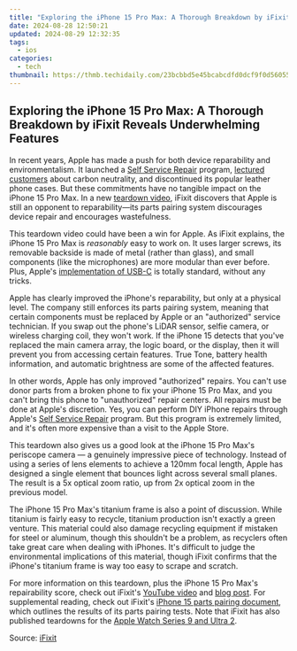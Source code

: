 ```yaml
---
title: "Exploring the iPhone 15 Pro Max: A Thorough Breakdown by iFixit Reveals Underwhelming Features"
date: 2024-08-28 12:50:21
updated: 2024-08-29 12:32:35
tags:
  - ios
categories:
  - tech
thumbnail: https://thmb.techidaily.com/23bcbbd5e45bcabcdfd0dcf9f0d56055fdfa4178e94d0dd13999edb6b6a4b8b2.jpg
---
```


## Exploring the iPhone 15 Pro Max: A Thorough Breakdown by iFixit Reveals Underwhelming Features

In recent years, Apple has made a push for both device reparability and environmentalism. It launched a [Self Service Repair](https://win11.techidaily.com/discover-your-ip-command-prompt-guide-for-pcs/) program, [lectured customers](http://www.youtube.com/watch?v=QNv9PRDIhes) about carbon neutrality, and discontinued its popular leather phone cases. But these commitments have no tangible impact on the iPhone 15 Pro Max. In a new [teardown video](https://youtu.be/hmQHgWNAg24?si=a54T6AabSTovwnWx), iFixit discovers that Apple is still an opponent to reparability—its parts pairing system discourages device repair and encourages wastefulness.

 This teardown video could have been a win for Apple. As iFixit explains, the iPhone 15 Pro Max is _reasonably_ easy to work on. It uses larger screws, its removable backside is made of metal (rather than glass), and small components (like the microphones) are more modular than ever before. Plus, Apple's [implementation of USB-C](https://remote-screen-capture.techidaily.com/new-in-2024-ready-for-high-res-our-choice-of-best-screenshot-and-recorder-apps/) is totally standard, without any tricks.

 Apple has clearly improved the iPhone's reparability, but only at a physical level. The company still enforces its parts pairing system, meaning that certain components must be replaced by Apple or an "authorized" service technician. If you swap out the phone's LiDAR sensor, selfie camera, or wireless charging coil, they won't work. If the iPhone 15 detects that you've replaced the main camera array, the logic board, or the display, then it will prevent you from accessing certain features. True Tone, battery health information, and automatic brightness are some of the affected features.

 In other words, Apple has only improved "authorized" repairs. You can't use donor parts from a broken phone to fix your iPhone 15 Pro Max, and you can't bring this phone to "unauthorized" repair centers. All repairs must be done at Apple's discretion. Yes, you can perform DIY iPhone repairs through Apple's [Self Service Repair](https://win11.techidaily.com/discover-your-ip-command-prompt-guide-for-pcs/) program. But this program is extremely limited, and it's often more expensive than a visit to the Apple Store.

 This teardown also gives us a good look at the iPhone 15 Pro Max's periscope camera — a genuinely impressive piece of technology. Instead of using a series of lens elements to achieve a 120mm focal length, Apple has designed a single element that bounces light across several small planes. The result is a 5x optical zoom ratio, up from 2x optical zoom in the previous model.

 The iPhone 15 Pro Max's titanium frame is also a point of discussion. While titanium is fairly easy to recycle, titanium production isn't exactly a green venture. This material could also damage recycling equipment if mistaken for steel or aluminum, though this shouldn't be a problem, as recyclers often take great care when dealing with iPhones. It's difficult to judge the environmental implications of this material, though iFixit confirms that the iPhone's titanium frame is way too easy to scrape and scratch.

 For more information on this teardown, plus the iPhone 15 Pro Max's repairability score, check out iFixit's [YouTube video](https://youtu.be/hmQHgWNAg24?si=VntD5VPN5GBgRRkY) and [blog post](https://www.ifixit.com/News/82867/iphone-15-teardown-reveals-software-lockdown). For supplemental reading, check out iFixit's [iPhone 15 parts pairing document](https://docs.google.com/spreadsheets/d/1BuxNntf-KIG%5FDFYEvKvfPafBI09IM4rjOf2RsGbN9II/edit#gid=0), which outlines the results of its parts pairing tests. Note that iFixit has also published teardowns for the [Apple Watch Series 9 and Ultra 2](https://www.ifixit.com/News/83225/apple-watch-series-9-and-ultra-2-teardowns).

 Source: [iFixit](https://www.ifixit.com/News/82867/iphone-15-teardown-reveals-software-lockdown)

<ins class="adsbygoogle"
     style="display:block"
     data-ad-format="autorelaxed"
     data-ad-client="ca-pub-7571918770474297"
     data-ad-slot="1223367746"></ins>



<ins class="adsbygoogle"
     style="display:block"
     data-ad-client="ca-pub-7571918770474297"
     data-ad-slot="8358498916"
     data-ad-format="auto"
     data-full-width-responsive="true"></ins>
